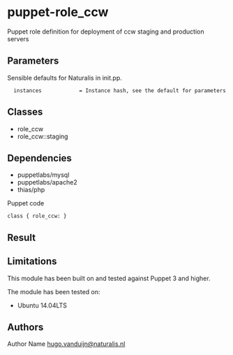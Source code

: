 puppet-role_ccw
===================

Puppet role definition for deployment of ccw staging and production servers

Parameters
-------------
Sensible defaults for Naturalis in init.pp.

```
  instances            = Instance hash, see the default for parameters
```


Classes
-------------
- role_ccw
- role_ccw::staging


Dependencies
-------------
- puppetlabs/mysql
- puppetlabs/apache2
- thias/php


Puppet code
```
class { role_ccw: }
```
Result
-------------



Limitations
-------------
This module has been built on and tested against Puppet 3 and higher.


The module has been tested on:
- Ubuntu 14.04LTS

Authors
-------------
Author Name <hugo.vanduijn@naturalis.nl>

